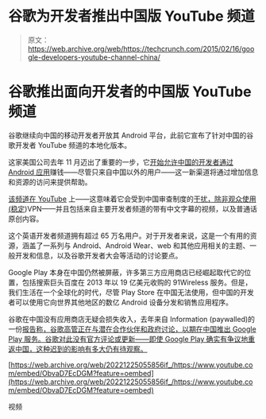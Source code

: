 # 谷歌为开发者推出中国版 YouTube 频道 

> 原文：<https://web.archive.org/web/https://techcrunch.com/2015/02/16/google-developers-youtube-channel-china/>

# 谷歌推出面向开发者的中国版 YouTube 频道

谷歌继续向中国的移动开发者开放其 Android 平台，此前它宣布了针对中国的谷歌开发者 YouTube 频道的本地化版本。

这家美国公司去年 11 月迈出了重要的一步，它[开始允许中国的开发者通过 Android 应用](https://web.archive.org/web/20221225055856/https://techcrunch.com/2014/11/19/developers-in-china-can-now-make-money-via-google-play-apps-but-not-in-china/)赚钱——尽管只来自中国以外的用户——这一新渠道将通过增加信息和资源的访问来提供帮助。

[该频道在 YouTube](https://web.archive.org/web/20221225055856/https://www.youtube.com/channel/UCQqa5UIHtrnpiADC3eHFupw) 上——这意味着它会受到中国审查制度的[干扰，除非观众使用(](https://web.archive.org/web/20221225055856/https://en.greatfire.org/youtube.com)[稳定](https://web.archive.org/web/20221225055856/https://techcrunch.com/2015/01/23/china-vpn-crackdown/))VPN——并且包括来自主要开发者频道的带有中文字幕的视频，以及普通话原创内容。

这个英语开发者频道拥有超过 65 万名用户。对于开发者来说，这是一个有用的资源，涵盖了一系列与 Android、Android Wear、web 和其他应用相关的主题、一般开发和信息，以及谷歌开发者大会等活动的讨论要点。

Google Play 本身在中国仍然被屏蔽，许多第三方应用商店已经崛起取代它的位置，包括搜索巨头百度在 2013 年以 19 亿美元收购的 91Wireless 服务。但是，我们生活在一个全球化的时代，尽管 Play Store 在中国无法使用，但中国的开发者可以使用它向世界其他地区的数亿 Android 设备分发和销售应用程序。

谷歌在中国没有应用商店无疑会损失收入，去年来自 Information (paywalled)的一份[报告称，谷歌高管正在与潜在合作伙伴和政府讨论，以期在中国推出 Google Play 服务。谷歌对此没有官方评论或更新——即使 Google Play 确实有争议地重返中国，这种迟到的影响有多大仍有待观察。](https://web.archive.org/web/20221225055856/https://www.theinformation.com/Google-s-China-App-Store-Talks-Heat-Up)

[https://web.archive.org/web/20221225055856if_/https://www.youtube.com/embed/ObvaD7EcDGM?feature=oembed](https://web.archive.org/web/20221225055856if_/https://www.youtube.com/embed/ObvaD7EcDGM?feature=oembed)

视频